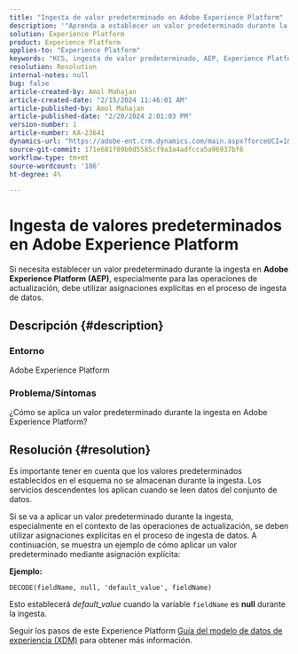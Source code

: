 ```yaml
---
title: "Ingesta de valor predeterminado en Adobe Experience Platform"
description: '"Aprenda a establecer un valor predeterminado durante la ingesta en Adobe Experience Platform. Utilice asignaciones explícitas en el proceso de ingesta de datos".'
solution: Experience Platform
product: Experience Platform
applies-to: "Experience Platform"
keywords: "KCS, ingesta de valor predeterminado, AEP, Experience Platform, conjunto de datos, nombre de campo"
resolution: Resolution
internal-notes: null
bug: false
article-created-by: Amol Mahajan
article-created-date: "2/15/2024 11:46:01 AM"
article-published-by: Amol Mahajan
article-published-date: "2/20/2024 2:01:03 PM"
version-number: 1
article-number: KA-23641
dynamics-url: "https://adobe-ent.crm.dynamics.com/main.aspx?forceUCI=1&pagetype=entityrecord&etn=knowledgearticle&id=3bca0ac5-f7cb-ee11-9079-6045bd006b25"
source-git-commit: 171e681f09b0d5585cf9a3a4adfcca5a96937bf6
workflow-type: tm+mt
source-wordcount: '186'
ht-degree: 4%

---
```


# Ingesta de valores predeterminados en Adobe Experience Platform


Si necesita establecer un valor predeterminado durante la ingesta en <b>Adobe Experience Platform (AEP)</b>, especialmente para las operaciones de actualización, debe utilizar asignaciones explícitas en el proceso de ingesta de datos.

## Descripción {#description}


### <b>Entorno</b>

Adobe Experience Platform



### <b>Problema/Síntomas</b>

¿Cómo se aplica un valor predeterminado durante la ingesta en Adobe Experience Platform?


## Resolución {#resolution}


Es importante tener en cuenta que los valores predeterminados establecidos en el esquema no se almacenan durante la ingesta. Los servicios descendentes los aplican cuando se leen datos del conjunto de datos.



Si se va a aplicar un valor predeterminado durante la ingesta, especialmente en el contexto de las operaciones de actualización, se deben utilizar asignaciones explícitas en el proceso de ingesta de datos.
A continuación, se muestra un ejemplo de cómo aplicar un valor predeterminado mediante asignación explícita:



<b>Ejemplo:</b>

`DECODE(fieldName, null, 'default_value', fieldName)`

Esto establecerá *default_value* cuando la variable `fieldName` es <b>null</b> durante la ingesta.



Seguir los pasos de este Experience Platform [Guía del modelo de datos de experiencia (XDM)](https://experienceleague.adobe.com/docs/experience-platform/xdm/ui/fields/overview.html) para obtener más información.


